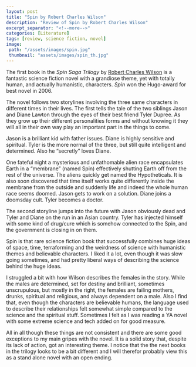 ```yaml
---
layout: post
title: "Spin by Robert Charles Wilson"
description: "Review of Spin by Robert Charles Wilson"
excerpt_separator: "<!--more-->"
categories: [Literature]
tags: [review, science fiction, novel]
image:
 path: "/assets/images/spin.jpg"
 thumbnail: "assets/images/spin_th.jpg"
---
```


The first book in the *Spin Saga Trilogy* by [Robert Charles Wilson](https://www.robert-charles-wilson.com/) is a fantastic science fiction novel with a grandiose theme, yet with totally human, and actually humanistic, characters. *Spin* won the Hugo-award for best novel in 2006.

<!--more-->

The novel follows two storylines involving the three same characters in different times in their lives. The first tells the tale of the two siblings Jason and Diane Lawton through the eyes of their best friend Tyler Dupree. As they grow up their different personalities forms and without knowing it they will all in their own way play an important part in the things to come.

Jason is a brilliant kid with father issues. Diane is highly sensitive and spiritual. Tyler is the more normal of the three, but still quite intelligent and determined. Also he “secretly” loves Diane.

One fateful night a mysterious and unfathomable alien race encapsulates Earth in a “membrane” (named Spin) effectively shutting Earth off from the rest of the universe. The aliens quickly get named the Hypotheticals. It is also soon discovered that time itself works quite differently inside the membrane from the outside and suddenly life and indeed the whole human race seems doomed. Jason gets to work on a solution. Diane joins a doomsday cult. Tyler becomes a doctor.

The second storyline jumps into the future with Jason obviously dead and Tyler and Diane on the run in an Asian country. Tyler has injected himself with some kind of drug/cure which is somehow connected to the Spin, and the government is closing in on them.

Spin is that rare science fiction book that successfully combines huge ideas of space, time, terraforming and the weirdness of science with humanistic themes and believable characters. I liked it a lot, even though it was slow going sometimes, and had pretty liberal ways of describing the science behind the huge ideas.

I struggled a bit with how Wilson describes the females in the story. While the males are determined, set for destiny and brilliant, sometimes unscrupulous, but mostly in the right, the females are failing mothers, drunks, spiritual and religious, and always dependent on a male. Also I find that, even though the characters are believable humans, the language used to describe their relationships felt somewhat simple compared to the science and the spiritual stuff. Sometimes I felt as I was reading a YA novel with some extreme science and tech added on for good measure.

All in all though these things are not consistent and there are some good exceptions to my main gripes with the novel. It is a solid story that, despite its lack of action, got an interesting theme. I notice that the the next books in the trilogy looks to be a bit different and I will therefor probably view this as a stand alone novel with an open ending.
